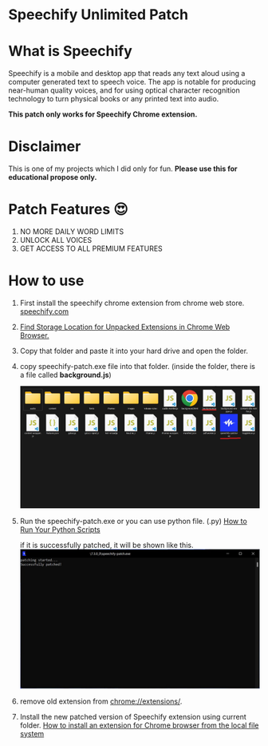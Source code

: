 # Speechify Unlimited Patch

# What is Speechify

Speechify is a mobile and desktop app that reads any text aloud using a computer generated text to speech voice. The app is notable for producing near-human quality voices, and for using optical character recognition technology to turn physical books or any printed text into audio.

**This patch only works for Speechify Chrome extension.**

# Disclaimer
This is one of my projects which I did only for fun.
**Please use this for educational propose only.**

# Patch Features 😍

  1. NO MORE DAILY WORD LIMITS 
  2. UNLOCK ALL VOICES
  3. GET ACCESS TO ALL PREMIUM FEATURES

# How to use
  1. First install the speechify chrome extension from chrome web store. [speechify.com](https://speechify.com/)

  2. [Find Storage Location for Unpacked Extensions in Chrome Web Browser.](https://stackoverflow.com/a/14544700/15084645)

  3. Copy that folder and paste it into your hard drive and open the folder.
  
  4. copy speechify-patch.exe file into that folder.
  (inside the folder, there is a file called **background.js**)

        ![speechify folder](./assets/images/speechify-folder.jpg "inside of speechify folder")

  5. Run the speechify-patch.exe or you can use python file. (.py) 
  [How to Run Your Python Scripts](https://realpython.com/run-python-scripts/)

        if it is successfully patched, it will be shown like this.
        ![successfully patched!](./assets/images/patch-success.jpg "successfully patched")

  6. remove old extension from [chrome://extensions/](chrome://extensions/).

  7. Install the new patched version of Speechify extension using current folder.
  [How to install an extension for Chrome browser from the local file system](https://www.youtube.com/watch?v=dhaGRJvJAII)



